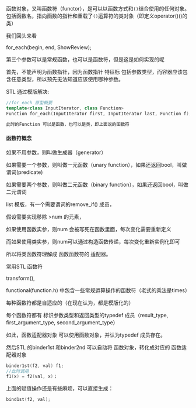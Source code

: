 

函数对象，又叫函数符（functor），是可以以函数方式和`()`结合使用的任何对象。包括函数名，指向函数的指针和重载了`()`运算符的类对象（即定义operator()()的类）



我们回头来看

for_each(begin, end, ShowReview);

第三个参数可以是常规函数，也可以是函数符，但是这是如何实现的呢

首先，不能声明为函数指针，因为函数指针 特征标 包括参数类型，而容器应该包含任意类型，所以预先无法知道应该使用哪种参数。

STL 通过模版解决:

```c++
//for_each 原型概要
template<class InputIterator, class Function>
Function for_each(InputIterator first, InputIterator last, Function f);

此时的Function 可以是函数，也可以是类，即上面说的函数符
```

#### 函数符概念

如果不用参数，则叫做生成器（generator）

如果需要一个参数，则叫做一元函数（unary function），如果还返回bool，叫做谓词(predicate)

如果需要两个参数，则叫做二元函数（binary function），如果还返回bool，叫做二元谓词



list 模版，有一个需要谓词的remove_if() 成员，

假设需要实现移除 >num 的元素，

如果使用函数实参，则num 会被写死在函数里面，每次变化需要重新定义

而如果使用类实参，则num可以通过构造函数传递，每次变化重新实例化即可

所以将类函数符理解成 函数函数符的 适配器。



常用STL 函数符

transform(),

functional(function.h) 中包含一些常规运算操作的函数符（老式的乘法是times）



每种函数符都是自适应的（在现在认为，都是模版化的）

每个函数符都有  标识参数类型和返回类型的typedef 成员（result_type, first_argument_type, second_argument_type）

如此，函数适配器对象 可以使用函数对象，并认为typedef 成员存在。

然后STL 的binder1st 和binder2nd 可以自动将 函数对象，转化成对应的 函数适配器对象

```c++
binder1st(f2, val) f1;
//此时调用 
f1(x) = f2(val, x)；
```

上面的赋值操作还是有些麻烦，可以直接生成：

```c++
bind1st(f2, val);
```

